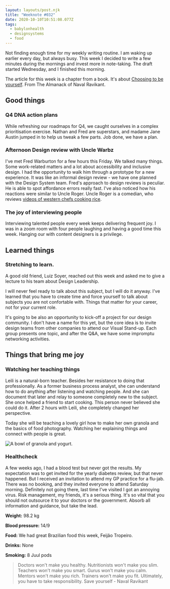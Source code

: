```yaml
---
layout: layouts/post.njk
title: "Weeknote #032"
date: 2020-10-10T10:51:08.077Z
tags:
  - babylonhealth
  - designsystems
  - food
---
```

Not finding enough time for my weekly writing routine. I am waking up earlier every day, but always busy. This week I decided to write a few minutes during the mornings and invest more in note-taking. The draft started Wednesday, and I finished this morning. 

The article for this week is a chapter from a book. It's about [Choosing to be yourself](https://roamresearch.com/?vgo_ee=WKxQzTkrjratKXF13L4kPQ69El3r1P%2FiZnxqq6tzUcg%3D&vgo_ee=vBxaZaUiwy1s8LI%2FaFmf89sqblwAmhJ4FDuyFgZ7RM0%3D#/app/Navalmanack/page/Dmm6hV008). From The Almanack of Naval Ravikant. 


## Good things

### Q4 DNA action plans

While refreshing our roadmaps for Q4, we caught ourselves in a complex prioritisation exercise.  Nathan and Fred are superstars, and madame Jane Austin jumped in to help us tweak a few parts. Job done, we have a plan.   

### Afternoon Design review with Uncle Warbz

I've met Fred Warburton for a few hours this Friday. We talked many things. Some work-related matters and a lot about accessibility and inclusive design. I had the opportunity to walk him through a prototype for a new experience. It was like an informal design review - we have one planned with the Design System team. Fred's approach to design reviews is peculiar. He is able to spot affordance errors really fast. I've also noticed how his reactions were similar to Uncle Roger. Uncle Roger is a comedian, who reviews [videos of western chefs cooking rice](https://www.youtube.com/watch?v=53me-ICi_f8).

### The joy of interviewing people

Interviewing talented people every week keeps delivering frequent joy. I was in a zoom room with four people laughing and having a good time this week. Hanging our with content designers is a privilege. 

## Learned things

### Stretching to learn.

A good old friend, Luiz Soyer, reached out this week and asked me to give a lecture to his team about Design Leadership.

I will never feel ready to talk about this subject, but I will do it anyway. I've learned that you have to create time and force yourself to talk about subjects you are not confortable with. Things that matter for your career, not for your current role.

It's going to be also an opportunity to kick-off a project for our design community. I don't have a name for this yet, but the core idea is to invite design teams from other companies to attend our Visual Stand-up. Each group presents one topic, and after the Q&A, we have some impromptu networking activities.

## Things that bring me joy

### Watching her teaching things

Leili is a natural-born teacher. Besides her resistance to doing that professionally. As a former business process analyst, she can understand how to do anything after listening and watching people. And she can document that later and relay to someone completely new to the subject. She once helped a friend to start cooking. This person never believed she could do it. After 2 hours with Leili, she completely changed her perspective.

Today she will be teaching a lovely girl how to make her own granola and the basics of food photography. Watching her explaining things and connect with people is great.

![A bowl of granola and yogurt. ](/images/img_4602.jpg "Here is the final photo after the class. ")

### Healthcheck

A few weeks ago, I had a blood test but never got the results. My expectation was to get invited for the yearly diabetes review, but that never happened. But I received an invitation to attend my GP practice for a flu-jab. There was no booking, and they invited everyone to attend Saturday morning. Definitely not going there, last time I've visited I got an annoying virus. Risk management, my friends, it's a serious thing. It's so vital that you should not outsource it to your doctors or the government. Absorb all information and guidance, but take the lead. 

**Weight:** 98.2 kg

**Blood pressure:** 14/9

**Food:** We had great Brazilian food this week, Feijão Tropeiro.

**Drinks:** None

**Smoking:** 8 Juul pods

> Doctors won't make you healthy. Nutritionists won't make you slim. Teachers won't make you smart. Gurus won't make you calm. Mentors won't make you rich. Trainers won't make you fit. Ultimately, you have to take responsibility. Save yourself  - Naval Ravikant